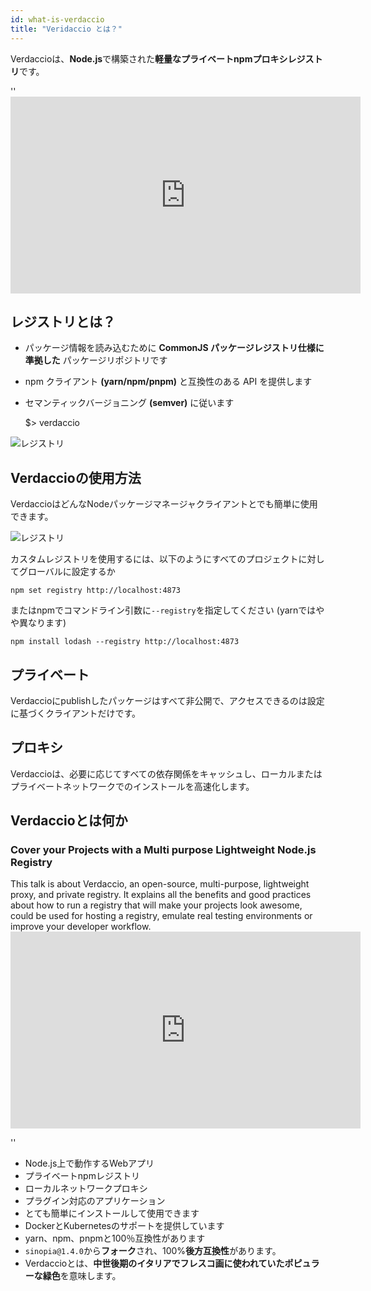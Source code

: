 ```yaml
---
id: what-is-verdaccio
title: "Veridaccio とは？"
---
```


Verdaccioは、**Node.js**で構築された**軽量なプライベートnpmプロキシレジストリ**です。

<div id="codefund">''</div>

<iframe width="560" height="315" src="https://www.youtube.com/embed/hDIFKzmoCaA?enablejsapi=1" frameborder="0" allow="accelerometer; autoplay; encrypted-media; gyroscope; picture-in-picture" allowfullscreen mark="crwd-mark"></iframe> 

## レジストリとは？

* パッケージ情報を読み込むために **CommonJS パッケージレジストリ仕様に準拠した** パッケージリポジトリです
* npm クライアント **(yarn/npm/pnpm)** と互換性のある API を提供します
* セマンティックバージョニング **(semver)** に従います

    $> verdaccio
    

![レジストリ](assets/verdaccio_server.gif)

## Verdaccioの使用方法

VerdaccioはどんなNodeパッケージマネージャクライアントとでも簡単に使用できます。

![レジストリ](assets/npm_install.gif)

カスタムレジストリを使用するには、以下のようにすべてのプロジェクトに対してグローバルに設定するか

    npm set registry http://localhost:4873
    

またはnpmでコマンドライン引数に`--registry`を指定してください (yarnではやや異なります)

    npm install lodash --registry http://localhost:4873
    

## プライベート

Verdaccioにpublishしたパッケージはすべて非公開で、アクセスできるのは設定に基づくクライアントだけです。

## プロキシ

Verdaccioは、必要に応じてすべての依存関係をキャッシュし、ローカルまたはプライベートネットワークでのインストールを高速化します。

## Verdaccioとは何か

### Cover your Projects with a Multi purpose Lightweight Node.js Registry

This talk is about Verdaccio, an open-source, multi-purpose, lightweight proxy, and private registry. It explains all the benefits and good practices about how to run a registry that will make your projects look awesome, could be used for hosting a registry, emulate real testing environments or improve your developer workflow. <iframe width="560" height="315" src="https://www.youtube.com/embed/oVCjDWeehAQ?enablejsapi=1" frameborder="0" allow="accelerometer; autoplay; encrypted-media; gyroscope; picture-in-picture" allowfullscreen mark="crwd-mark"></iframe>

<div id="codefund">''</div>

* Node.js上で動作するWebアプリ
* プライベートnpmレジストリ
* ローカルネットワークプロキシ
* プラグイン対応のアプリケーション
* とても簡単にインストールして使用できます
* DockerとKubernetesのサポートを提供しています
* yarn、npm、pnpmと100％互換性があります
* `sinopia@1.4.0`から**フォーク**され、100%**後方互換性**があります。
* Verdaccioとは、**中世後期のイタリアでフレスコ画に使われていたポピュラーな緑色**を意味します。